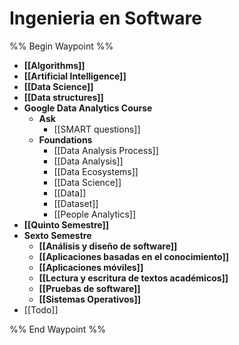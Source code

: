 # Ingenieria en Software
%% Begin Waypoint %%
- **[[Algorithms]]**
- **[[Artificial Intelligence]]**
- **[[Data Science]]**
- **[[Data structures]]**
- **Google Data Analytics Course**
	- **Ask**
		- [[SMART questions]]
	- **Foundations**
		- [[Data Analysis Process]]
		- [[Data Analysis]]
		- [[Data Ecosystems]]
		- [[Data Science]]
		- [[Data]]
		- [[Dataset]]
		- [[People Analytics]]
- **[[Quinto Semestre]]**
- **Sexto Semestre**
	- **[[Análisis y diseño de software]]**
	- **[[Aplicaciones basadas en el conocimiento]]**
	- **[[Aplicaciones móviles]]**
	- **[[Lectura y escritura de textos académicos]]**
	- **[[Pruebas de software]]**
	- **[[Sistemas Operativos]]**
- [[Todo]]

%% End Waypoint %%